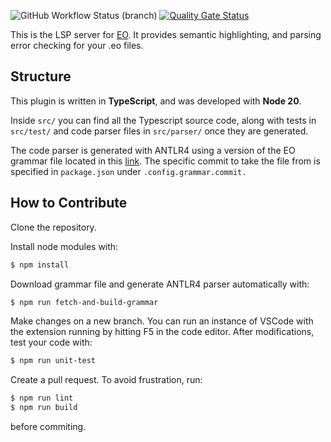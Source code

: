 ![GitHub Workflow Status (branch)](https://img.shields.io/github/workflow/status/GeorgySabaev/eo-lsp-server/Build/master)
[![Quality Gate Status](https://sonarcloud.io/api/project_badges/measure?project=GeorgySabaev_eo-lsp-server&metric=alert_status)](https://sonarcloud.io/summary/new_code?id=EOLangVSCode_eo-vscode)


This is the LSP server for [EO](https://github.com/objectionary/eo). It provides semantic highlighting, and parsing error checking for your .eo files.

## Structure
This plugin is written in **TypeScript**, and was developed with **Node 20**. 

Inside `src/` you can find all the Typescript source code, along with tests in `src/test/` and code parser files in `src/parser/` once they are generated.

The code parser is generated with ANTLR4 using a version of the EO grammar file located in this [link](https://raw.githubusercontent.com/objectionary/eo/master/eo-parser/src/main/antlr4/org/eolang/parser/Eo.g4). The specific commit to take the file from is specified in `package.json` under `.config.grammar.commit.`

## How to Contribute
Clone the repository. 

Install node modules with:
```bash
$ npm install
```

Download grammar file and generate ANTLR4 parser automatically with:
```bash
$ npm run fetch-and-build-grammar
```

Make changes on a new branch. You can run an instance of VSCode with the extension running by hitting F5 in the code editor. After modifications, test your code with:
```bash
$ npm run unit-test
```

Create a pull request. To avoid frustration, run:
```bash
$ npm run lint
$ npm run build
```
before commiting.
